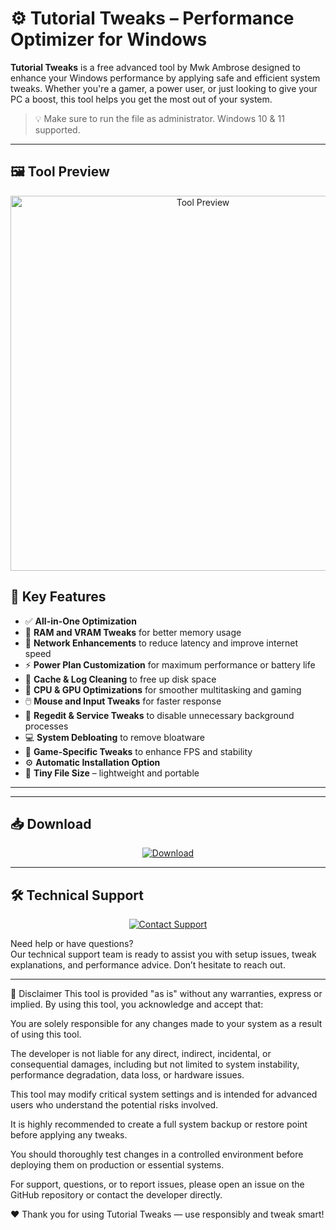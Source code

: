 # ⚙️ Tutorial Tweaks – Performance Optimizer for Windows

**Tutorial Tweaks** is a free advanced tool by Mwk Ambrose designed to enhance your Windows performance by applying safe and efficient system tweaks. Whether you're a gamer, a power user, or just looking to give your PC a boost, this tool helps you get the most out of your system.

> 💡 Make sure to run the file as administrator. Windows 10 & 11 supported.

---

## 🖼️ Tool Preview

<p align="center">
  <img src="https://files08.oaiusercontent.com/file-TBYhuRCw9cUdscpCBxkt6r?se=2025-04-23T13%3A25%3A41Z&sp=r&sv=2024-08-04&sr=b&rscc=max-age%3D299%2C%20immutable%2C%20private&rscd=attachment%3B%20filename%3Dimage%2520tweaks.jpg&sig=Z7IGps%2BAaVcryMGVfPh5AK2yXsIxMbh8Wos3VyELPGE%3D" alt="Tool Preview" width="600">
</p>


## 🔧 Key Features

- ✅ **All-in-One Optimization**
- 🚀 **RAM and VRAM Tweaks** for better memory usage
- 🔌 **Network Enhancements** to reduce latency and improve internet speed
- ⚡ **Power Plan Customization** for maximum performance or battery life
- 🧹 **Cache & Log Cleaning** to free up disk space
- 🧠 **CPU & GPU Optimizations** for smoother multitasking and gaming
- 🖱️ **Mouse and Input Tweaks** for faster response
- 🔧 **Regedit & Service Tweaks** to disable unnecessary background processes
- 💻 **System Debloating** to remove bloatware
- 🧩 **Game-Specific Tweaks** to enhance FPS and stability
- ⚙️ **Automatic Installation Option**
- 📂 **Tiny File Size** – lightweight and portable

---



---

## 📥 Download

<p align="center">
  <a href="https://github.com/yourusername/yourrepo/releases/download/v1.0.0/TutorialTweaks.exe">
    <img src="https://img.shields.io/badge/⬇️ Download-red?style=for-the-badge&logo=windows" alt="Download">
  </a>
</p>

---

## 🛠️ Technical Support

<p align="center">
  <a href="mailto:support@example.com">
    <img src="https://img.shields.io/badge/Contact_Support-blue?style=for-the-badge&logo=gmail" alt="Contact Support">
  </a>
</p>

Need help or have questions?  
Our technical support team is ready to assist you with setup issues, tweak explanations, and performance advice. Don’t hesitate to reach out.

---

📌 Disclaimer
This tool is provided "as is" without any warranties, express or implied. By using this tool, you acknowledge and accept that:

You are solely responsible for any changes made to your system as a result of using this tool.

The developer is not liable for any direct, indirect, incidental, or consequential damages, including but not limited to system instability, performance degradation, data loss, or hardware issues.

This tool may modify critical system settings and is intended for advanced users who understand the potential risks involved.

It is highly recommended to create a full system backup or restore point before applying any tweaks.

You should thoroughly test changes in a controlled environment before deploying them on production or essential systems.

For support, questions, or to report issues, please open an issue on the GitHub repository or contact the developer directly.

❤️ Thank you for using Tutorial Tweaks — use responsibly and tweak smart!


